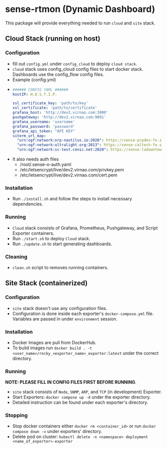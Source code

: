 # sense-rtmon (Dynamic Dashboard)
This package will provide everything needed to run `cloud` and `site` stack.

## Cloud Stack (running on host)

### Configuration
- fill out `config.yml` under `config_cloud` to deploy `cloud stack`.
- `cloud` stack uses config_cloud config files to start docker stack. Dashboards use the config_flow config files.
- Example (config.yml)
- ```yml
  ###### CONFIG YAML ######
  hostIP: H.O.S.T.I.P.
  
  ssl_certificate_key: 'path/to/key'
  ssl_certificate: 'path/to/certificate'
  grafana_host: 'http://dev2.virnao.com:3000'
  pushgateway: 'http://dev2.virnao.com:9091'
  grafana_username: 'username'
  grafana_password: 'password'
  grafana_api_token: "API KEY"
  siterm_url_map:
    "urn:ogf:network:nrp-nautilus.io:2020": https://sense-prpdev-fe.sdn-lb.ultralight.org/T2_US_SDSC/sitefe/json/frontend
    "urn:ogf:network:ultralight.org:2013": https://sense-caltech-fe.sdn-lb.ultralight.org/T2_US_Caltech_Test/sitefe/json/frontend
    "urn:ogf:network:sc-test.cenic.net:2020": https://sense-ladowntown-fe.sdn-lb.ultralight.org/NRM_CENIC/sitefe/json/frontend
  ```
- It also needs auth files
    - /root/.sense-o-auth.yaml
    - /etc/letsencrypt/live/dev2.virnao.com/privkey.pem
    - /etc/letsencrypt/live/dev2.virnao.com/cert.pem

### Installation
- Run `./install.sh` and follow the steps to install necessary dependencies. 

### Running
- `Cloud` stack consists of Grafana, Prometheus, Pushgateway, and Script Exporter containers. 
- Run `./start.sh` to deploy `Cloud` stack.
- Run `./update.sh` to start generating dashboards.

### Cleaning
- `clean.sh` script to removes running containers.

## Site Stack (containerized)

### Configuration
- `site` stack doesn't use any configuration files.
- Configuration is done inside each exporter's `docker-compose.yml` file. Variables are passed in under `environment` session. 

### Installation
- Docker Images are pull from DockerHub.
- To build images run `docker build . -t <user_name>/rocky_<exporter_name>_exporter:latest` under the correct directory. 

### Running
**NOTE: PLEASE FILL IN CONFIG FILES FIRST BEFORE RUNNING**. 
- `site` stack consists of `Node`, `SNMP`, `ARP`, and `TCP` (in development) Exporter.
- Start Exporters: `docker compose up -d` under the exporter directory.
- Detailed instruction can be found under each exporter's directory.

### Stopping
- Stop docker containers either `docker rm <container_id>` or run `docker compose down -v` under exporters' directory.
- Delete pod on cluster: `kubectl delete -n <namespace> deployment <name_of_exporter>-exporter`
